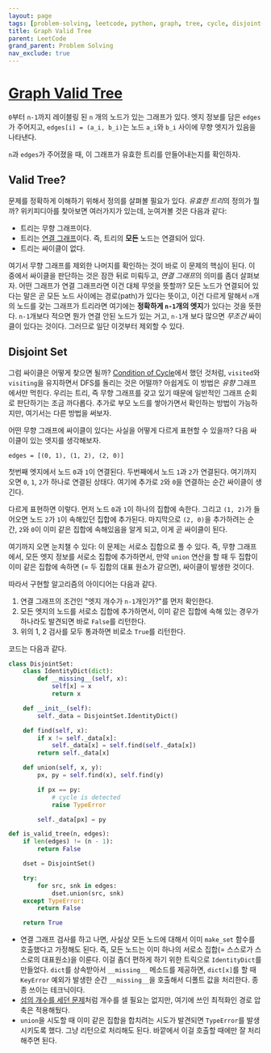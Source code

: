 ```yaml
---
layout: page
tags: [problem-solving, leetcode, python, graph, tree, cycle, disjoint-set]
title: Graph Valid Tree
parent: LeetCode
grand_parent: Problem Solving
nav_exclude: true
---
```


# [Graph Valid Tree](https://leetcode.com/problems/graph-valid-tree/)
 `0`부터 `n-1`까지 레이블링 된 `n` 개의 노드가 있는 그래프가
 있다. 엣지 정보를 담은 `edges` 가 주어지고, `edges[i] = (a_i, b_i)`는
 노드 `a_i`와 `b_i` 사이에 무향 엣지가 있음을 나타낸다.

 `n`과 `edges`가 주어졌을 때, 이 그래프가 유효한 트리를 만들어내는지를
 확인하자.


## Valid Tree?
 문제를 정확하게 이해하기 위해서 정의를 살펴볼 필요가 있다. *유효한
 트리*의 정의가 뭘까? 위키피디아를 찾아보면 여러가지가 있는데,
 눈여겨볼 것은 다음과 같다:
 - 트리는 무향 그래프이다.
 - 트리는 [연결
   그래프](https://en.wikipedia.org/wiki/Connectivity_(graph_theory)#Connected_vertices_and_graphs)이다. 즉,
   트리의 **모든** 노드는 연결되어 있다.
 - 트리는 싸이클이 없다.

 여기서 무향 그래프를 제외한 나머지를 확인하는 것이 바로 이 문제의
 핵심이 된다. 이 중에서 싸이클을 판단하는 것은 잠깐 뒤로 미뤄두고,
 *연결 그래프*의 의미를 좀더 살펴보자. 어떤 그래프가 연결 그래프라면
 이건 대체 무엇을 뜻할까? 모든 노드가 연결되어 있다는 말은 곧 모든
 노드 사이에는 경로(path)가 있다는 뜻이고, 이건 다르게 말해서 `n`개의
 노드를 갖는 그래프가 트리라면 여기에는 **정확하게 `n-1`개의 엣지**가
 있다는 것을 뜻한다. `n-1`개보다 적으면 뭔가 연결 안된 노드가 있는
 거고, `n-1`개 보다 많으면 *무조건* 싸이클이 있다는 것이다. 그러므로
 일단 이것부터 제외할 수 있다.

## Disjoint Set
 그럼 싸이클은 어떻게 찾으면 될까? [Condition of
 Cycle](/algorithm/tips#condition-of-cycle)에서 했던 것처럼,
 `visited`와 `visiting`을 유지하면서 DFS를 돌리는 것은 어떨까?
 아쉽게도 이 방법은 *유향* 그래프에서만 먹힌다. 우리는 트리, 즉 무향
 그래프를 갖고 있기 때문에 일반적인 그래프 순회로 판단하기는 조금
 까다롭다. 추가로 부모 노드를 쌓아가면서 확인하는 방법이 가능하지만,
 여기서는 다른 방법을 써보자.

 어떤 무향 그래프에 싸이클이 있다는 사실을 어떻게 다르게 표현할 수
 있을까? 다음 싸이클이 있는 엣지를 생각해보자.

```
edges = [(0, 1), (1, 2), (2, 0)]
```

 첫번째 엣지에서 노드 `0`과 `1`이 연결된다. 두번째에서 노드 `1`과
 `2`가 연결된다. 여기까지오면 `0`, `1`, `2`가 하나로 연결된
 상태다. 여기에 추가로 `2`와 `0`을 연결하는 순간 싸이클이 생긴다.

 다르게 표현하면 이렇다. 먼저 노드 `0`과 `1`이 하나의 집합에
 속한다. 그리고 `(1, 2)`가 들어오면 노드 `2`가 `1`이 속해있던 집합에
 추가된다. 마지막으로 `(2, 0)`을 추가하려는 순간, `2`와 `0`이 이미
 같은 집합에 속해있음을 알게 되고, 이게 곧 싸이클이 된다.

 여기까지 오면 눈치챌 수 있다: 이 문제는 서로소 집합으로 풀 수
 있다. 즉, 무향 그래프에서, 모든 엣지 정보를 서로소 집합에 추가하면서,
 만약 `union` 연산을 할 때 두 집합이 이미 같은 집합에 속하면 (= 두
 집합의 대표 원소가 같으면), 싸이클이 발생한 것이다.

 따라서 구현할 알고리즘의 아이디어는 다음과 같다.
 1. 연결 그래프의 조건인 "엣지 개수가 `n-1`개인가?"를 먼저 확인한다.
 2. 모든 엣지의 노드를 서로소 집합에 추가하면서, 이미 같은 집합에 속해
    있는 경우가 하나라도 발견되면 바로 `False`를 리턴한다.
 3. 위의 1, 2 검사를 모두 통과하면 비로소 `True`를 리턴한다.

 코드는 다음과 같다.

```python
class DisjointSet:
    class IdentityDict(dict):
        def __missing__(self, x):
            self[x] = x
            return x

    def __init__(self):
        self._data = DisjointSet.IdentityDict()

    def find(self, x):
        if x != self._data[x]:
            self._data[x] = self.find(self._data[x])
        return self._data[x]

    def union(self, x, y):
        px, py = self.find(x), self.find(y)

        if px == py:
            # cycle is detected
            raise TypeError

        self._data[px] = py

def is_valid_tree(n, edges):
    if len(edges) != (n - 1):
        return False

    dset = DisjointSet()

    try:
        for src, snk in edges:
            dset.union(src, snk)
    except TypeError:
        return False

    return True
```
 - 연결 그래프 검사를 하고 나면, 사실상 모든 노드에 대해서 이미
   `make_set` 함수를 호출했다고 가정해도 된다. 즉, 모든 노드는 이미
   하나의 서로소 집합(= 스스로가 스스로의 대표원소)을 이룬다. 이걸
   좀더 편하게 하기 위한 트릭으로 `IdentityDict`를 만들었다. `dict`를
   상속받아서 `__missing__` 메소드를 제공하면, `dict[x]`를 할 때
   `KeyError` 예외가 발생한 순간 `__missing__`을 호출해서 디폴트 값을
   처리한다. 종종 쓰이는 테크닉이다.
 - [섬의 개수를 세던
   문제](/leetcode/number-of-islands#optimized-disjoint-set)처럼
   개수를 셀 필요는 없지만, 여기에 쓰인 최적화인 경로 압축은
   적용해뒀다.
 - `union`을 시도할 때 이미 같은 집합을 합치려는 시도가 발견되면
   `TypeError`를 발생시키도록 했다. 그냥 리턴으로 처리해도
   된다. 바깥에서 이걸 호출할 때에만 잘 처리해주면 된다.
